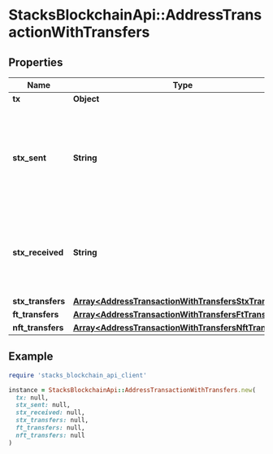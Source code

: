 # StacksBlockchainApi::AddressTransactionWithTransfers

## Properties

| Name | Type | Description | Notes |
| ---- | ---- | ----------- | ----- |
| **tx** | **Object** |  |  |
| **stx_sent** | **String** | Total sent from the given address, including the tx fee, in micro-STX as an integer string. |  |
| **stx_received** | **String** | Total received by the given address in micro-STX as an integer string. |  |
| **stx_transfers** | [**Array&lt;AddressTransactionWithTransfersStxTransfers&gt;**](AddressTransactionWithTransfersStxTransfers.md) |  |  |
| **ft_transfers** | [**Array&lt;AddressTransactionWithTransfersFtTransfers&gt;**](AddressTransactionWithTransfersFtTransfers.md) |  | [optional] |
| **nft_transfers** | [**Array&lt;AddressTransactionWithTransfersNftTransfers&gt;**](AddressTransactionWithTransfersNftTransfers.md) |  | [optional] |

## Example

```ruby
require 'stacks_blockchain_api_client'

instance = StacksBlockchainApi::AddressTransactionWithTransfers.new(
  tx: null,
  stx_sent: null,
  stx_received: null,
  stx_transfers: null,
  ft_transfers: null,
  nft_transfers: null
)
```

